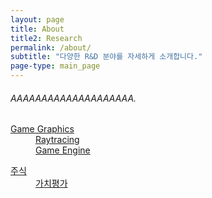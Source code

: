 ```yaml
---
layout: page
title: About
title2: Research
permalink: /about/
subtitle: "다양한 R&D 분야를 자세하게 소개합니다."
page-type: main_page
---
```


<script src="{{ site.baseurl | prepend: site.url }}/assets/js/about.js"></script>

<style>
  h1, h2 {
    scroll-margin-top: 8rem;
  }
</style>

<h6>AAAAAAAAAAAAAAAAAAAA.</h6>

<div id="about_div">

<div class="about-table">
    <dl>
        <dt class="about-item"><a class="about-link" href="#game-graphics">Game Graphics</a></dt>
        <dd class="about-item"><a class="about-link" href="#raytracing">Raytracing</a></dd>
        <dd class="about-item"><a class="about-link" href="#Game-engine">Game Engine</a></dd>
    </dl>
    <dl>
        <dt class="about-item"><a class="about-link" href="#ai-rd">주식</a></dt>
        <dd class="about-item"><a class="about-link" href="#price-value">가치평가</a></dd>
    </dl>
</div>

</div>

<div style="height: 73.2px"></div>

